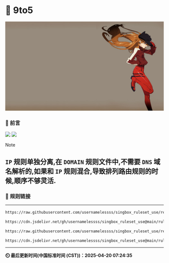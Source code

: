 
# 🧸 9to5
![](https://raw.githubusercontent.com/usernamelessss/picture-bed/main/images/202504042256831.jpg)
### 📣 前言
![](https://shields.io/badge/-移除重复规则-ff69b4) ![](https://shields.io/badge/-IP&nbsp;规则单独存放不与&nbsp;DOMAIN&nbsp;等混合-green)
> [!NOTE]
**`IP` 规则单独分离,在 `DOMAIN` 规则文件中,不需要 `DNS` 域名解析的,如果和 `IP` 规则混合,导致排列路由规则的时候,顺序不够灵活.**
---

###  🔗 规则链接
---

```url
https://raw.githubusercontent.com/usernamelessss/singbox_ruleset_use/refs/heads/main/rule/9to5/9to5_No_IP.json
```

```url
https://cdn.jsdelivr.net/gh/usernamelessss/singbox_ruleset_use@main/rule/9to5/9to5_No_IP.json
```

```url
https://raw.githubusercontent.com/usernamelessss/singbox_ruleset_use/refs/heads/main/rule/9to5/9to5_No_IP.srs
```

```url
https://cdn.jsdelivr.net/gh/usernamelessss/singbox_ruleset_use@main/rule/9to5/9to5_No_IP.srs
```

---
**⏲️ 最后更新时间(中国标准时间 (CST))：2025-04-20 07:24:35**